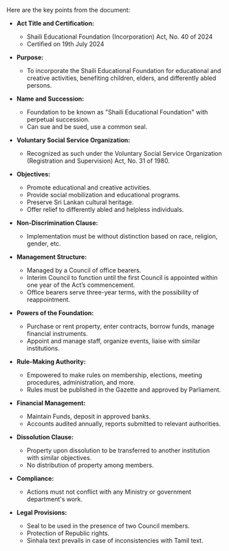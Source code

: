 Here are the key points from the document:

- **Act Title and Certification:**
  - Shaili Educational Foundation (Incorporation) Act, No. 40 of 2024
  - Certified on 19th July 2024

- **Purpose:**
  - To incorporate the Shaili Educational Foundation for educational and creative activities, benefiting children, elders, and differently abled persons.

- **Name and Succession:**
  - Foundation to be known as "Shaili Educational Foundation" with perpetual succession.
  - Can sue and be sued, use a common seal.

- **Voluntary Social Service Organization:**
  - Recognized as such under the Voluntary Social Service Organization (Registration and Supervision) Act, No. 31 of 1980.

- **Objectives:**
  - Promote educational and creative activities.
  - Provide social mobilization and educational programs.
  - Preserve Sri Lankan cultural heritage.
  - Offer relief to differently abled and helpless individuals.

- **Non-Discrimination Clause:**
  - Implementation must be without distinction based on race, religion, gender, etc.

- **Management Structure:**
  - Managed by a Council of office bearers.
  - Interim Council to function until the first Council is appointed within one year of the Act’s commencement.
  - Office bearers serve three-year terms, with the possibility of reappointment.

- **Powers of the Foundation:**
  - Purchase or rent property, enter contracts, borrow funds, manage financial instruments.
  - Appoint and manage staff, organize events, liaise with similar institutions.

- **Rule-Making Authority:**
  - Empowered to make rules on membership, elections, meeting procedures, administration, and more.
  - Rules must be published in the Gazette and approved by Parliament.

- **Financial Management:**
  - Maintain Funds, deposit in approved banks.
  - Accounts audited annually, reports submitted to relevant authorities.

- **Dissolution Clause:**
  - Property upon dissolution to be transferred to another institution with similar objectives.
  - No distribution of property among members.

- **Compliance:**
  - Actions must not conflict with any Ministry or government department's work.

- **Legal Provisions:**
  - Seal to be used in the presence of two Council members.
  - Protection of Republic rights.
  - Sinhala text prevails in case of inconsistencies with Tamil text.